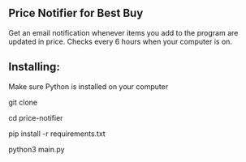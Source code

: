 ## Price Notifier for Best Buy

Get an email notification whenever items you add to the program are updated in price. Checks every 6 hours when your computer is on.

## Installing:
Make sure Python is installed on your computer

git clone

cd price-notifier

pip install -r requirements.txt

python3 main.py